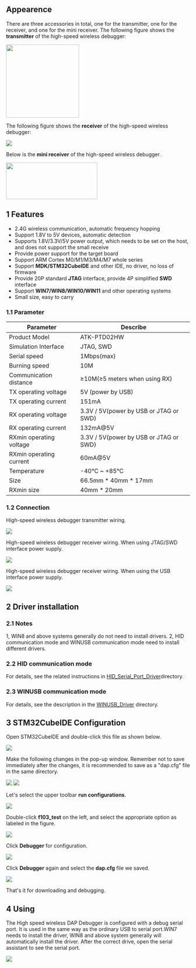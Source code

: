 ## Appearence

There are three accessories in total, one for the transmitter, one for the receiver, and one for the mini receiver.
The following figure shows the **transmitter** of the high-speed wireless debugger:

<img src="./figures/TX.png" width="200">

The following figure shows the **receiver** of the high-speed wireless debugger:

<img src="./figures/PTD02HW.png">

Below is the **mini receiver** of the high-speed wireless debugger.

<img src="./figures/miniRX.png" width="250" height="100">



## 1 Features

+ 2.4G wireless communication, automatic frequency hopping
+ Support 1.8V to 5V devices, automatic detection
+ Supports 1.8V/3.3V/5V power output, which needs to be set on the host, and does not support the small receive
+ Provide power support for the target board
+ Support ARM Cortex M0/M1/M3/M4/M7 whole series 
+ Support **MDK/STM32CubeIDE** and other IDE, no driver, no loss of firmware
+ Provide 20P standard **JTAG** interface, provide 4P simplified **SWD** interface
+ Support **WIN7/WIN8/WIN10/WIN11** and other operating systems
+ Small size, easy to carry

### 1.1 Parameter

| Parameter                         | Describe                               |
| ----------------------------------|-----------------------------------     |	        
| Product Model                     | ATK-PTD02HW                            |
| Simulation Interface              | JTAG, SWD                              | 
| Serial speed                      | 1Mbps(max)                             |
| Burning speed                     | 10M                                    |
| Communication distance            | ≥10M(≥5 meters when using RX)          |
| TX operating voltage              | 5V (power by USB)                      |
| TX operating current              | 151mA                                  |
| RX operating voltage              | 3.3V / 5V(power by USB or JTAG or SWD) |
| RX operating current              | 132mA@5V                               |
| RXmin operating voltage           | 3.3V / 5V(power by USB or JTAG or SWD) |
| RXmin operating current           | 60mA@5V                                |
| Temperature                       | -40℃ ~ +85℃                          |
| Size                              | 66.5mm * 40mm * 17mm                   |
| RXmin size                        | 40mm * 20mm                            |

### 1.2 Connection

High-speed wireless debugger transmitter wiring.

<img src="./figures/connection1.png">

High-speed wireless debugger receiver wiring. When using JTAG/SWD interface power supply.

<img src="./figures/connection2.png">

High-speed wireless debugger receiver wiring. When using the USB interface power supply.

<img src="./figures/connection3.png">




## 2 Driver installation
### 2.1 Notes

1, WIN8 and above systems generally do not need to install drivers.
2, HID communication mode and WINUSB communication mode need to install different drivers.

### 2.2 HID communication mode
For details, see the related instructions in [HID_Serial_Port_Driver](./HID_serial_port_driver/HID_serial_port_driver_installation_tutorial.md)directory.

### 2.3 WINUSB communication mode
For details, see the description in the [WINUSB_Driver](./WINUSB_driver/WINUSB_DAP_driver_installation_tutorial.md) directory.

## 3 STM32CubeIDE Configuration
Open STM32CubeIDE and double-click this file as shown below.

<img src="./figures/f103_cfg.png">

Make the following changes in the pop-up window. Remember not to save immediately after the changes, it is recommended to save as a "dap.cfg" file in the same directory.

<img src="./figures/dap1.png">

<img src="./figures/fil.png">

Let's select the upper toolbar **run configurations**.

<img src="./figures/ru.png">

Double-click **f103_test** on the left, and select the appropriate option as labeled in the figure.

<img src="./figures/328.png">

Click **Debugger** for configuration.

<img src="./figures/333.png">

Click **Debugger** again and select the **dap.cfg** file we saved.

<img src="./figures/377.png">

That's it for downloading and debugging.

## 4 Using
The High speed wireless DAP Debugger is configured with a debug serial port. It is used in the same way as the ordinary USB to serial port.WIN7 needs to install the driver, WIN8 and above system generally will automatically install the driver.
After the correct drive, open the serial assistant to see the serial port. 

<img src="./figures/using.png">




